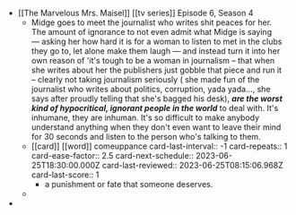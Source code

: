 - [[The Marvelous Mrs. Maisel]] [[tv series]] Episode 6, Season 4
	- Midge goes to meet the journalist who writes shit peaces for her. The amount of ignorance to not even admit what Midge is saying — asking her how hard it is for a woman to listen to met in the clubs they go to, let alone make them laugh — and instead turn it into her own reason of 'it's tough to be a woman in journalism – that when she writes about her the publishers just gobble that piece and run it – clearly not taking journalism seriously ( she made fun of the journalist who writes about politics, corruption, yada yada…, she says after proudly telling that she's bagged his desk), ***are the worst kind of hypocritical, ignorant people in the world*** to deal with. It's inhumane, they are inhuman. It's so difficult to make anybody understand anything when they don't even want to leave their mind for 30 seconds and listen to the person who's talking to them.
	- [[card]] [[word]] comeuppance
	  card-last-interval:: -1
	  card-repeats:: 1
	  card-ease-factor:: 2.5
	  card-next-schedule:: 2023-06-25T18:30:00.000Z
	  card-last-reviewed:: 2023-06-25T08:15:06.968Z
	  card-last-score:: 1
		- a punishment or fate that someone deserves.
	-
-